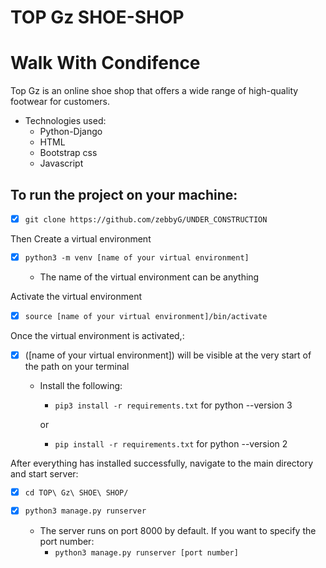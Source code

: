 # TOP Gz SHOE-SHOP
Walk With Condifence
==================================
Top Gz is an online shoe shop that offers a wide range of high-quality footwear for customers.
- Technologies used:
    - Python-Django
    - HTML
    - Bootstrap css
    - Javascript
## To run the project on your machine:
+ [X] `git clone https://github.com/zebbyG/UNDER_CONSTRUCTION`

Then Create a virtual environment
+ [X] `python3 -m venv [name of your virtual environment]`
     
    - The name of the virtual environment can be anything

Activate the virtual environment
+ [X] `source [name of your virtual environment]/bin/activate`

Once the  virtual environment is activated,:
+ [X] ([name of your virtual environment]) will be visible at the very start of the path on your terminal
    
    - Install the following:
        
        - `pip3 install -r requirements.txt` for python --version 3
      
        or
        - `pip install -r requirements.txt` for python --version 2

After everything has installed successfully, navigate to the main directory and start server:
+ [X]  `cd TOP\ Gz\ SHOE\ SHOP/`


+ [X] `python3 manage.py runserver`

    - The server runs on port 8000 by default. If you want to specify the port number:
        - `python3 manage.py runserver [port number]`
